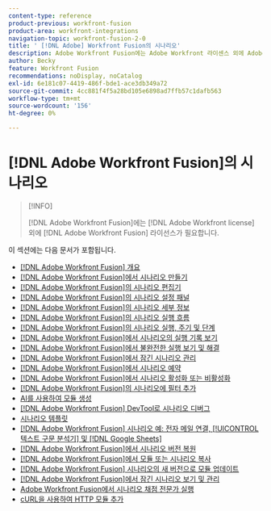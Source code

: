 ```yaml
---
content-type: reference
product-previous: workfront-fusion
product-area: workfront-integrations
navigation-topic: workfront-fusion-2-0
title: ' [!DNL Adobe] Workfront Fusion의 시나리오'
description: Adobe Workfront Fusion에는 Adobe Workfront 라이센스 외에 Adobe Workfront Fusion 라이센스가 필요합니다.
author: Becky
feature: Workfront Fusion
recommendations: noDisplay, noCatalog
exl-id: 6e181c07-4419-486f-bde1-ace3db349a72
source-git-commit: 4cc881f4f5a28bd105e6898ad7ffb57c1dafb563
workflow-type: tm+mt
source-wordcount: '156'
ht-degree: 0%

---
```


# [!DNL Adobe Workfront Fusion]의 시나리오

>[!INFO]
>
>[!DNL Adobe Workfront Fusion]에는 [!DNL Adobe Workfront license] 외에 [!DNL Adobe Workfront Fusion] 라이선스가 필요합니다.

이 섹션에는 다음 문서가 포함됩니다.

* [[!DNL Adobe Workfront Fusion] 개요](../../workfront-fusion/scenarios/scenario-overview.md)
* [ [!DNL Adobe Workfront Fusion]에서 시나리오 만들기](../../workfront-fusion/scenarios/create-a-scenario.md)
* [ [!DNL Adobe Workfront Fusion]의 시나리오 편집기](../../workfront-fusion/scenarios/scenario-editor.md)
* [ [!DNL Adobe Workfront Fusion]의 시나리오 설정 패널](../../workfront-fusion/scenarios/scenario-settings-panel.md)
* [ [!DNL Adobe Workfront Fusion]의 시나리오 세부 정보](../../workfront-fusion/scenarios/scenario-detail.md)
* [ [!DNL Adobe Workfront Fusion]의 시나리오 실행 흐름](../../workfront-fusion/scenarios/scenario-execution-flow.md)
* [ [!DNL Adobe Workfront Fusion]의 시나리오 실행, 주기 및 단계](../../workfront-fusion/scenarios/scenario-execution-cycles-phases.md)
* [ [!DNL Adobe Workfront Fusion]에서 시나리오의 실행 기록 보기](../../workfront-fusion/scenarios/view-scenario-execution-history.md)
* [ [!DNL Adobe Workfront Fusion]에서 불완전한 실행 보기 및 해결](../../workfront-fusion/scenarios/view-and-resolve-incomplete-executions.md)
* [ [!DNL Adobe Workfront Fusion]에서 잠긴 시나리오 관리](../../workfront-fusion/scenarios/view-and-manage-locked-scenarios.md)
* [ [!DNL Adobe Workfront Fusion]에서 시나리오 예약](../../workfront-fusion/scenarios/schedule-a-scenario.md)
* [ [!DNL Adobe Workfront Fusion]에서 시나리오 활성화 또는 비활성화](../../workfront-fusion/scenarios/activate-or-inactivate-scenario.md)
* [ [!DNL Adobe Workfront Fusion]의 시나리오에 필터 추가](../../workfront-fusion/scenarios/add-a-filter-to-a-scenario.md)
* [AI를 사용하여 모듈 생성](/help/quicksilver/workfront-fusion/scenarios/add-a-module-with-ai.md)
* [ [!DNL Adobe Workfront Fusion] DevTool로 시나리오 디버그](../../workfront-fusion/scenarios/debug-scenarios-with-dev-tool.md)
* [시나리오 템플릿](/help/quicksilver/workfront-fusion/scenarios/templates/fusion-templates.md)
* [[!DNL Adobe Workfront Fusion] 시나리오 예: 전자 메일 연결, [!UICONTROL 텍스트 구문 분석기] 및 [!DNL Google Sheets]](../../workfront-fusion/scenarios/example-connect-email-text-parser-gsheets.md)
* [ [!DNL Adobe Workfront Fusion]에서 시나리오 버전 복원](../../workfront-fusion/scenarios/restore-a-scenario-version.md)
* [ [!DNL Adobe Workfront Fusion]에서 모듈 또는 시나리오 복사](../../workfront-fusion/scenarios/copy-modules-or-scenarios.md)
* [ [!DNL Adobe Workfront Fusion] 시나리오의 새 버전으로 모듈 업데이트](../../workfront-fusion/scenarios/update-module-to-new-version.md)
* [ [!DNL Adobe Workfront Fusion]에서 잠긴 시나리오 보기 및 관리](../../workfront-fusion/scenarios/view-and-manage-locked-scenarios.md)
* [Adobe Workfront Fusion에서 시나리오 채점 전문가 실행](/help/quicksilver/workfront-fusion/scenarios/run-scenario-scoring.md)
* [cURL을 사용하여 HTTP 모듈 추가](/help/quicksilver/workfront-fusion/scenarios/use-curl-create-http.md)




